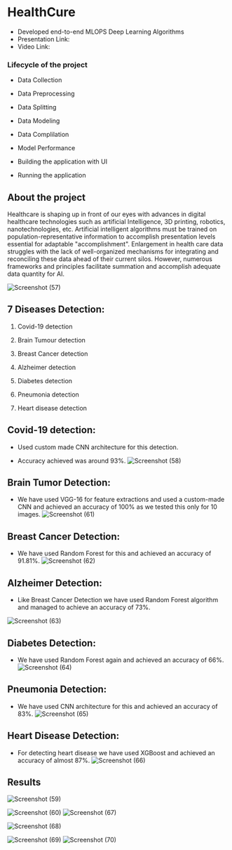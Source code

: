 <h1>HealthCure</h1>

- Developed end-to-end MLOPS Deep Learning Algorithms
- Presentation Link:
- Video Link: 

<h3>Lifecycle of the project</h3>

- Data Collection

- Data Preprocessing

- Data Splitting

- Data Modeling

- Data Complilation

- Model Performance

- Building the application with UI

- Running the application

<h2>About the project</h2>

Healthcare is shaping up in front of our eyes with advances in digital healthcare technologies such as artificial Intelligence, 3D printing, robotics, nanotechnologies, etc. Artificial intelligent algorithms must be trained on population-representative information
to accomplish presentation levels essential for adaptable "accomplishment". Enlargement in health care data struggles with the lack of well-organized mechanisms for integrating and reconciling these data ahead of their current silos. However,
numerous frameworks and principles facilitate summation and accomplish adequate data quantity for AI. 

![Screenshot (57)](https://user-images.githubusercontent.com/50801491/169676515-84622162-12d6-4a61-8335-0b8abff4aa24.png)

<h2>7 Diseases Detection:</h2>

1. Covid-19 detection

2. Brain Tumour detection

3. Breast Cancer detection

4. Alzheimer detection

5. Diabetes detection

6. Pneumonia detection

7. Heart disease detection

<h2>Covid-19 detection:</h2>

- Used custom made CNN architecture for this detection.

- Accuracy achieved was around 93%.
![Screenshot (58)](https://user-images.githubusercontent.com/50801491/169676543-2e5c7e17-3023-4230-907f-2f1dd1a97027.png)



<h2>Brain Tumor Detection:</h2>

- We have used VGG-16 for feature extractions and used a custom-made CNN and achieved an accuracy of 100% as we tested this only for 10 images.
![Screenshot (61)](https://user-images.githubusercontent.com/50801491/169676575-b101f2f7-23c4-4d81-89fd-4fdc8bb61914.png)


<h2>Breast Cancer Detection:</h2>

- We have used Random Forest for this and achieved an accuracy of 91.81%.
![Screenshot (62)](https://user-images.githubusercontent.com/50801491/169676577-0d957ac5-1002-4c31-89ac-02fc31ba5f34.png)


<h2>Alzheimer Detection:</h2>

- Like Breast Cancer Detection we have used Random Forest algorithm and managed to achieve an accuracy of 73%.

![Screenshot (63)](https://user-images.githubusercontent.com/50801491/169676580-91c85ac0-7928-471e-93a3-34216f943a18.png)


<h2>Diabetes Detection:</h2>

- We have used Random Forest again and achieved an accuracy of 66%.
![Screenshot (64)](https://user-images.githubusercontent.com/50801491/169676583-80945aee-ca01-4eb4-bcd9-65842656fe04.png)


<h2>Pneumonia Detection:</h2>

- We have used CNN architecture for this and achieved an accuracy of 83%.
![Screenshot (65)](https://user-images.githubusercontent.com/50801491/169676584-e28153ee-8f19-4997-970b-b65e8b273d1b.png)



<h2>Heart Disease Detection:</h2>

- For detecting heart disease we have used XGBoost and achieved an accuracy of almost 87%. 
![Screenshot (66)](https://user-images.githubusercontent.com/50801491/169676586-752fb139-7e50-41b1-a9ed-4b6e458c9465.png)


<h2>Results</h2>

![Screenshot (59)](https://user-images.githubusercontent.com/50801491/169676566-3d849df2-00aa-4a3e-bd90-d43fc82d08fe.png)

![Screenshot (60)](https://user-images.githubusercontent.com/50801491/169676570-5c3795af-a570-4cf6-b0fb-5ab366bac0a6.png)
![Screenshot (67)](https://user-images.githubusercontent.com/50801491/169676588-b1c76979-b4b8-4b3f-8102-09a2f7e29c53.png)

![Screenshot (68)](https://user-images.githubusercontent.com/50801491/169676592-5594d9aa-a5fb-42eb-9c33-a7f945a434a8.png)

![Screenshot (69)](https://user-images.githubusercontent.com/50801491/169676593-9bc6c1af-7e67-4b30-a029-ef0b65f5af3b.png)
![Screenshot (70)](https://user-images.githubusercontent.com/50801491/169676594-72b03a79-d8e6-44a6-bac2-622c8fa06b5c.png)


